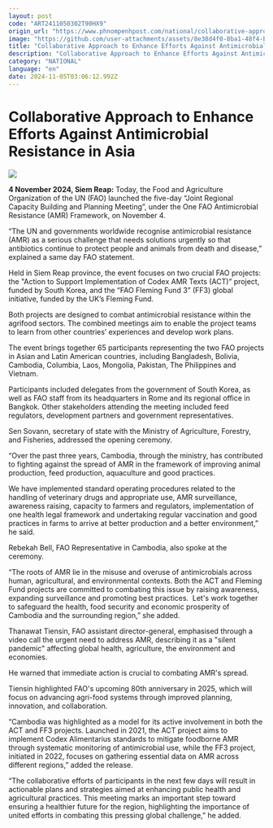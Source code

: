```yaml
---
layout: post
code: "ART2411050302T90HX9"
origin_url: "https://www.phnompenhpost.com/national/collaborative-approach-to-enhance-efforts-against-antimicrobial-resistance-in-asia"
image: "https://github.com/user-attachments/assets/8e38d4f0-8ba1-48f4-b5d1-ef3b0394ad6a"
title: "Collaborative Approach to Enhance Efforts Against Antimicrobial Resistance in Asia"
description: "​​Collaborative Approach to Enhance Efforts Against Antimicrobial Resistance in Asia​"
category: "NATIONAL"
language: "en"
date: 2024-11-05T03:06:12.992Z
---
```


# Collaborative Approach to Enhance Efforts Against Antimicrobial Resistance in Asia

![](https://github.com/user-attachments/assets/5ba40479-4c77-4c02-a287-8c801bc01aa8)

**4 November 2024, Siem Reap:** Today, the Food and Agriculture Organization of the UN (FAO) launched the five-day “Joint Regional Capacity Building and Planning Meeting”, under the One FAO Antimicrobial Resistance (AMR) Framework, on November 4. 

“The UN and governments worldwide recognise antimicrobial resistance (AMR) as a serious challenge that needs solutions urgently so that antibiotics continue to protect people and animals from death and disease,” explained a same day FAO statement.

Held in Siem Reap province, the event focuses on two crucial FAO projects: the "Action to Support Implementation of Codex AMR Texts (ACT)” project, funded by South Korea, and the “FAO Fleming Fund 3” (FF3) global initiative, funded by the UK’s Fleming Fund. 

Both projects are designed to combat antimicrobial resistance within the agrifood sectors. The combined meetings aim to enable the project teams to learn from other countries’ experiences and develop work plans. 

The event brings together 65 participants representing the two FAO projects in Asian and Latin American countries, including Bangladesh, Bolivia, Cambodia, Columbia, Laos, Mongolia, Pakistan, The Philippines and Vietnam. 

Participants included delegates from the government of South Korea, as well as FAO staff from its headquarters in Rome and its regional office in Bangkok. Other stakeholders attending the meeting included feed regulators, development partners and government representatives. 

Sen Sovann, secretary of state with the Ministry of Agriculture, Forestry, and Fisheries, addressed the opening ceremony.

“Over the past three years, Cambodia, through the ministry, has contributed to fighting against the spread of AMR in the framework of improving animal production, feed production, aquaculture and good practices. 

We have implemented standard operating procedures related to the handling of veterinary drugs and appropriate use, AMR surveillance, awareness raising, capacity to farmers and regulators, implementation of one health legal framework and undertaking regular vaccination and good practices in farms to arrive at better production and a better environment,” he said.

Rebekah Bell, FAO Representative in Cambodia, also spoke at the ceremony. 

“The roots of AMR lie in the misuse and overuse of antimicrobials across human, agricultural, and environmental contexts. Both the ACT and Fleming Fund projects are committed to combating this issue by raising awareness, expanding surveillance and promoting best practices.  Let's work together to safeguard the health, food security and economic prosperity of Cambodia and the surrounding region,” she added.

Thanawat Tiensin, FAO assistant director-general, emphasised through a video call the urgent need to address AMR, describing it as a "silent pandemic" affecting global health, agriculture, the environment and economies. 

He warned that immediate action is crucial to combating AMR's spread.

Tiensin highlighted FAO's upcoming 80th anniversary in 2025, which will focus on advancing agri-food systems through improved planning, innovation, and collaboration.

“Cambodia was highlighted as a model for its active involvement in both the ACT and FF3 projects. Launched in 2021, the ACT project aims to implement Codex Alimentarius standards to mitigate foodborne AMR through systematic monitoring of antimicrobial use, while the FF3 project, initiated in 2022, focuses on gathering essential data on AMR across different regions,” added the release.

“The collaborative efforts of participants in the next few days will result in actionable plans and strategies aimed at enhancing public health and agricultural practices. This meeting marks an important step toward ensuring a healthier future for the region, highlighting the importance of united efforts in combating this pressing global challenge,” he added.